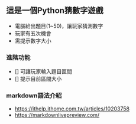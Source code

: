 ## 這是一個Python猜數字遊戲
- 電腦給出題目(1~50)，讓玩家猜測數字
- 玩家有五次機會
- 需提示數字大小

### 進階功能
- [] 可讓玩家輸入題目區間
- [] 提示目前區間大小


### markdown語法介紹
* https://ithelp.ithome.com.tw/articles/10203758
* https://markdownlivepreview.com/




